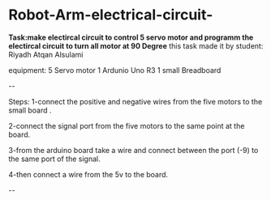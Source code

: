 # Robot-Arm-electrical-circuit-
**Task:make electircal circuit to control 5 servo motor and programm the electircal circuit to turn all motor at 90 Degree**
this task made it by student: Riyadh Atqan Alsulami

equipment:
5 Servo motor
1 Ardunio Uno R3
1 small Breadboard

--

Steps:
1-connect the positive and negative wires from the five motors to the small board .

2-connect the signal port from the five motors to the same point at the board.

3-from the arduino board take a wire and connect between the port (-9) to the same port of the signal.

4-then connect a wire from the 5v to the board.

--
